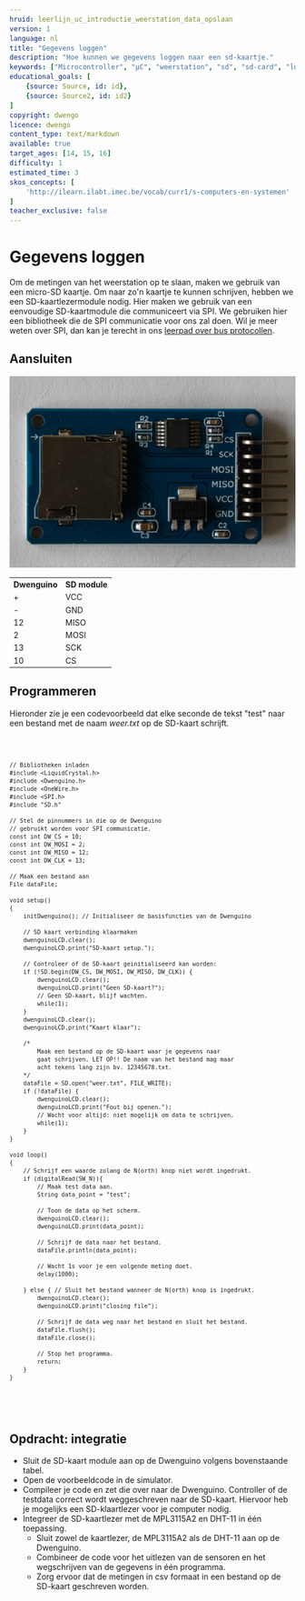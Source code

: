 ```yaml
---
hruid: leerlijn_uc_introductie_weerstation_data_opslaan
version: 1
language: nl
title: "Gegevens loggen"
description: "Hoe kunnen we gegevens loggen naar een sd-kaartje."
keywords: ["Microcontroller", "µC", "weerstation", "sd", "sd-card", "logger", "data", "opslag"]
educational_goals: [
    {source: Source, id: id}, 
    {source: Source2, id: id2}
]
copyright: dwengo
licence: dwengo
content_type: text/markdown
available: true
target_ages: [14, 15, 16]
difficulty: 1
estimated_time: 3
skos_concepts: [
    'http://ilearn.ilabt.imec.be/vocab/curr1/s-computers-en-systemen'
]
teacher_exclusive: false
---
```


# Gegevens loggen

Om de metingen van het weerstation op te slaan, maken we gebruik van een micro-SD kaartje. Om naar zo'n kaartje te kunnen schrijven, hebben we een SD-kaartlezermodule nodig. Hier maken we gebruik van een eenvoudige SD-kaartmodule die communiceert via SPI. We gebruiken hier een bibliotheek die de SPI communicatie voor ons zal doen. Wil je meer weten over SPI, dan kan je terecht in ons [leerpad over bus protocollen](https://www.dwengo.org/learning-path.html?hruid=pc_leerlijn_bus_protocollen&language=nl&te=true&source_page=%2Fphysical_computing%2F&source_title=%20Physical%20computing#org-dwengo-pc-bus-protocollen-introductie;nl;1).

## Aansluiten

![Foto van de sd kaart module.](images/sd-card-module.jpg)

<table>
    <tr>
        <th>Dwenguino</th>
        <th>SD module</th>
    </tr>
    <tr>
        <td>+</td>
        <td>VCC</td>
    </tr>
    <tr>
        <td>-</td>
        <td>GND</td>
    </tr>
    <tr>
        <td>12</td>
        <td>MISO</td>
    </tr>
    <tr>
        <td>2</td>
        <td>MOSI</td>
    </tr>
    <tr>
        <td>13</td>
        <td>SCK</td>
    </tr>
    <tr>
        <td>10</td>
        <td>CS</td>
    </tr>
</table>

## Programmeren

Hieronder zie je een codevoorbeeld dat elke seconde de tekst "test" naar een bestand met de naam *weer.txt* op de SD-kaart schrijft. 

<div class="dwengo-content dwengo-code-simulator">
    <pre>
<code class="language-cpp" data-filename="sd_card.cpp">
    
    // Bibliotheken inladen
    #include <LiquidCrystal.h> 
    #include <Dwenguino.h>
    #include <OneWire.h>
    #include <SPI.h>
    #include "SD.h"

    // Stel de pinnummers in die op de Dwenguino 
    // gebruikt worden voor SPI communicatie.
    const int DW_CS = 10;
    const int DW_MOSI = 2;
    const int DW_MISO = 12;
    const int DW_CLK = 13;

    // Maak een bestand aan 
    File dataFile;

    void setup()
    {
        initDwenguino(); // Initialiseer de basisfuncties van de Dwenguino
  
        // SD kaart verbinding klaarmaken
        dwenguinoLCD.clear();
        dwenguinoLCD.print("SD-kaart setup.");

        // Controleer of de SD-kaart geinitialiseerd kan worden:
        if (!SD.begin(DW_CS, DW_MOSI, DW_MISO, DW_CLK)) {
            dwenguinoLCD.clear();
            dwenguinoLCD.print("Geen SD-kaart?");
            // Geen SD-kaart, blijf wachten.
            while(1);
        }
        dwenguinoLCD.clear();
        dwenguinoLCD.print("Kaart klaar");

        /*
            Maak een bestand op de SD-kaart waar je gegevens naar
            gaat schrijven. LET OP!! De naam van het bestand mag maar
            acht tekens lang zijn bv. 12345678.txt.
        */
        dataFile = SD.open("weer.txt", FILE_WRITE);
        if (!dataFile) {
            dwenguinoLCD.clear();
            dwenguinoLCD.print("Fout bij openen.");
            // Wacht voor altijd: niet mogelijk om data te schrijven.
            while(1);
        }
    }

    void loop()
    {
        // Schrijf een waarde zolang de N(orth) knop niet wordt ingedrukt.
        if (digitalRead(SW_N)){
            // Maak test data aan.
            String data_point = "test";

            // Toon de data op het scherm.
            dwenguinoLCD.clear();
            dwenguinoLCD.print(data_point);

            // Schrijf de data naar het bestand.
            dataFile.println(data_point);

            // Wacht 1s voor je een volgende meting doet.
            delay(1000);

        } else { // Sluit het bestand wanneer de N(orth) knop is ingedrukt.
            dwenguinoLCD.clear();
            dwenguinoLCD.print("closing file");

            // Schrijf de data weg naar het bestand en sluit het bestand.
            dataFile.flush();
            dataFile.close();

            // Stop het programma.
            return;
        }
    }

</code>
    </pre>
</div>

<div class="dwengo-content assignment">
    <h2 class="title">Opdracht: integratie</h2>
    <div class="content">
        <ul>
            <li>Sluit de SD-kaart module aan op de Dwenguino volgens bovenstaande tabel.</li>
            <li>Open de voorbeeldcode in de simulator.</li>
            <li>Compileer je code en zet die over naar de Dwenguino. Controller of de testdata correct wordt weggeschreven naar de SD-kaart. Hiervoor heb je mogelijks een SD-klaartlezer voor je computer nodig.</li>
            <li>
                Integreer de SD-kaartlezer met de MPL3115A2 en DHT-11 in één toepassing.
                    <ul>
                        <li>Sluit zowel de kaartlezer, de MPL3115A2 als de DHT-11 aan op de Dwenguino.</li>
                        <li>Combineer de code voor het uitlezen van de sensoren en het wegschrijven van de gegevens in één programma.</li>
                        <li>Zorg ervoor dat de metingen in csv formaat in een bestand op de SD-kaart geschreven worden.</li>
                    </ul>
            </li>
        </ul>
    </div>
</div>
